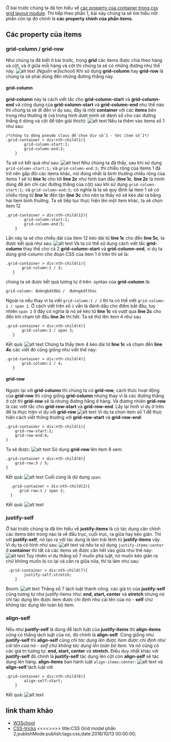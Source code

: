 Ở bài trước chúng ta đã tìm hiểu về [các property của container trong css grid layout module](https://kipalog.com/posts/CSS-grid-layout-model--Container--Phan-1). Thì tiếp theo phần 1, bài này chúng ta sẽ tìm hiểu nốt phần còn lại đó chính là **các property chính của phần items**.
## Các property của items
### grid-column / grid-row
Như chúng ta đã biết ở bài trước, trong **grid** các items được chia theo hàng và cột,  và ở giữa mỗi hàng và cột thì chúng ta sẽ có những đường như thế này:
![alt text](https://s3-ap-southeast-1.amazonaws.com/kipalog.com/m12ykhlryc_image.png)
(*Nguồn w3school*)
Khi sử dụng **grid-column** hay **grid-row** là chúng ta sẽ phải dùng đến những đường thẳng này.
#### grid-column
**grid-column** này là cách viết tắc cho **grid-column-start** và **grid-column-end** và công dụng của **grid-column-start** và **grid-column-end** như thế nào thì chúng ta sẽ đi đến ví dụ sau, đây là một **container** với các **items** bên trong như thường lệ (và trong hình dưới mình sẽ đánh số cho các đường thẳng ở dòng và cột để tiện giải thích):
![alt text](https://s3-ap-southeast-1.amazonaws.com/kipalog.com/t30d3o824j_image.png)
Nếu ta thêm vào items số 1 như sau:
```
/*chúng ta dùng pseudo class để chọn div số 1 - tức item số 1*/
.grid-container > div:nth-child(1){
        grid-column-start:1;
        grid-column-end:3;
    }
```
Ta sẽ có kết quả như sau:
![alt text](https://s3-ap-southeast-1.amazonaws.com/kipalog.com/7wf0vo9ggj_image.png)
Như chúng ta đã thấy, sau khi sử dụng `grid-column-start:1;` và `grid-column-end:3;` thì chiều rộng của items 1 đã trở nên gấp đôi các items khác, nói đúng nhất là bình thường chiều rộng của items 1 sẽ từ **line 1c** cho tới **line 2c** như hình ban đầu (**line 1c**, **line 2c** là mình dùng để ám chỉ các đường thẳng của cột) sau khi sử dụng `grid-column-start:1;` và `grid-column-end:3;` có nghĩa là ta sẽ quy định lại item 1 sẽ có chiều rộng từ **line 1c** đến tận **line 3c** cho nên ta thấy nó sẽ kéo dài ra bằng hai item bình thường. Ta sẽ tiếp tục thực hiện lên một item khác, ta sẽ chọn item 12
```
.grid-container > div:nth-child(12){
        grid-column-start:1;
        grid-column-end:5;
    }
```
Lần này ta sẽ cho chiều dài của item 12 kéo dài từ **line 1c** cho đến **line 5c**, ta được kết quả như sau:
	![alt text](https://s3-ap-southeast-1.amazonaws.com/kipalog.com/afehpoz1hg_image.png)
 Và ta có thể sử dụng cách viết tắc **grid-column** thay thế cho cả 2 **grid-column-start** và **grid-column-end**, ví dụ ta dùng grid-column cho đoạn CSS của item 1 ở trên thì sẽ là:
 ```
 .grid-container > div:nth-child(1){
        grid-column:1 / 3;
    }
 ```
 chúng ta sẽ được kết quả tương tự ở trên. syntax của **grid-column** là: 
 ```
 grid-column: đườngbắtđầu /  đườngkếtthúc
 ```
 Ngoài ra nếu thay vì ta viết `grid-column:1 / 3` thì ta có thể viết `grid-column: 1 / span 2`. Ở cách viết trên  số `1` vẫn là đánh dấu cho điểm bắt đầu, tuy nhiên `span 2` ở đây có nghĩa là nó sẽ kéo từ **line 1c** và vượt qua **line 2c** cho đến khi chạm tới đầu **line 3c** thì hết. Ta sẽ thử lên item 4 như sau
 ```
 .grid-container > div:nth-child(4){
        grid-column:1 / span 3;
    }
 ```
 Kết quả:
 ![alt text](https://s3-ap-southeast-1.amazonaws.com/kipalog.com/6j8dmvm6bb_image.png)
 Chúng ta thấy item 4 kéo dài từ **line 1c** và chạm đến **line 4c** các viết đó cũng giống như viết thế này:
 ```
 .grid-container > div:nth-child(4){
        grid-column:1 / 4;
    }
 ```
#### grid-row
Ngược lại với **grid-column** thì chúng ta có **grid-row**, cách thức hoạt động của **grid-row** thì cũng giống **grid-column** nhưng thay vì là các đường thẳng ở cột thì **grid-row** sẽ là nhưng đường hẳng ở hàng. Và đương nhiên **grid-row** là các viết tắc cho **grid-row-start** và **grid-row-end**. Lấy lại hình ví dụ ở trên để ta thực hiện ví dụ với **grid-row**
![alt text](https://s3-ap-southeast-1.amazonaws.com/kipalog.com/t30d3o824j_image.png)
Ví dụ ta chọn item số 1 để thực hiện cách viết thông thường với **grid-row-start** và **grid-row-end**:
```
.grid-container > div:nth-child(1){
	grid-row-start:1;
    grid-row-end:4;
}
```
Ta sẽ được:
![alt text](https://s3-ap-southeast-1.amazonaws.com/kipalog.com/3qvfu2oz98_image.png)
Sử dụng **grid-row** lên item 8 xem:
```
.grid-container > div:nth-child(8){
	grid-row:3 / 5;
}
```
Kết quả:
![alt text](https://s3-ap-southeast-1.amazonaws.com/kipalog.com/k5uws8vu39_image.png)
Cuối cùng là dử dụng `span`:
```
  .grid-container > div:nth-child(2){
      grid-row:1 / span 2;
  }
```
Kết quả:
![alt text](https://s3-ap-southeast-1.amazonaws.com/kipalog.com/7dty4h0dv_image.png)
### justify-self
Ở bài trước chúng ta đã tìm hiểu về **justify-items** là có tác dụng căn chỉnh các items bên trong nào là về đầu trục, cuối trục, ra giữa hay kéo giãn. Thì với **justify-self**, nó tạo ra với tác dụng là làm trái lệnh từ **justify-items** vậy. Ví dụ ta có hình như sau:
![alt text](https://s3-ap-southeast-1.amazonaws.com/kipalog.com/h0yvyd8797_image.png)
và nếu ta sử dụng `justify-items:center` ở **container** thì tất cả các items sẽ được căn hết vào giữa như thế này:
![alt text](https://s3-ap-southeast-1.amazonaws.com/kipalog.com/l3u72uv5m2_image.png)
Tuy nhiên ví dụ thằng số 7 muốn phá luật, nó muốn kéo giãn ra chứ không muốn bị co lại và căn ra giữa nữa, thì ta làm như sau:
```
 .grid-container > div:nth-child(7){
        justify-self:stretch;
    }
```
Boom:
![alt text](https://s3-ap-southeast-1.amazonaws.com/kipalog.com/9e3ikqzzdh_image.png)
Thằng số 7 lách luật thành công. các giá trị của **justify-self** cũng tương tự như justify-items như: **end, start, center** và **stretch** nhưng nó chỉ tác dụng lên được item được chỉ định như cái tên của nó - **self** chứ không tác dụng lên toàn bộ item.
### align-self
Nếu như **justify-self** là dùng để lách luật của **justify-items** thì **align-items** cũng có thằng lách luật của nó, đó chính là **align-self**. Cũng giống như **justify-self** thì **align-self** cũng *chỉ tác dụng lên được item được chỉ định như cái tên của nó - self chứ không tác dụng lên toàn bộ item.* Và nó cũng có các giá trị tương tự: **end, start, center** và **stretch**. Điều duy nhất khác với **justify-self** đó chính là **justify-self** tác dụng lên cột còn **align-self** sẽ tác dụng lên hàng.
**align-items** ban hành luật `align-items:center`:
![alt text](https://s3-ap-southeast-1.amazonaws.com/kipalog.com/vbrf1418a4_image.png)
và **align-self** lách luật với
```
.grid-container > div:nth-child(6){
        align-self:start;
    }
```
Kết quả:
![alt text](https://s3-ap-southeast-1.amazonaws.com/kipalog.com/i8actdncjz_image.png)
## link tham khảo
* [W3School](https://www.w3schools.com/css/css_grid_item.asp)
* [CSS-tricks](https://css-tricks.com/snippets/css/complete-guide-grid/)
<<<<<Blog-Meta-Data>>>>>
title:CSS Grid model phần 2;publishMode:publish;tags:css;date:2018/10/13 00:00:00;
